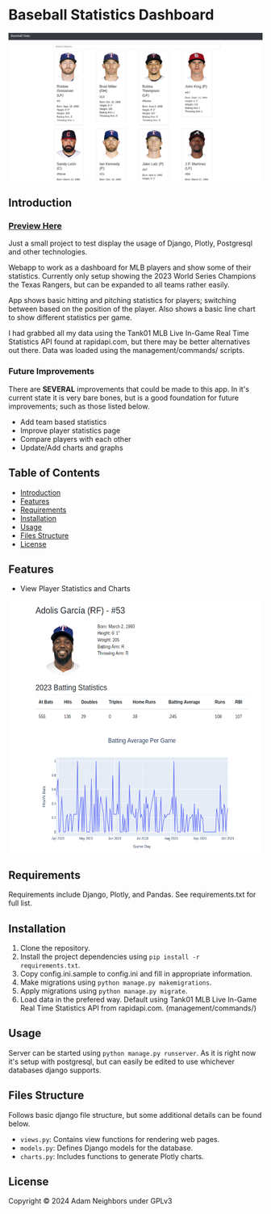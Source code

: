 # Baseball Statistics Dashboard

<p alighn="center">
    <img  src="preview.png" alt="drawing" width="750"/>
</p>

## Introduction

### <a target="_blank" href="https://baseball.adamneighbors.com">Preview Here</a>

Just a small project to test display the usage of Django, Plotly, Postgresql and other technologies.

Webapp to work as a dashboard for MLB players and show some of their statistics. Currently only setup showing the 2023 World Series Champions the Texas Rangers, but can be expanded to all teams rather easily.

App shows basic hitting and pitching statistics for players; switching between based on the position of the player. Also shows a basic line chart to show different statistics per game.

I had grabbed all my data using the Tank01 MLB Live In-Game Real Time Statistics API found at rapidapi.com, but there may be better alternatives out there. Data was loaded using the management/commands/ scripts.

### Future Improvements
There are **SEVERAL** improvements that could be made to this app. In it's current state it is very bare bones, but is a good foundation for future improvements; such as those listed below.

- Add team based statistics
- Improve player statistics page
- Compare players with each other
- Update/Add charts and graphs

## Table of Contents

- [Introduction](#introduction)
- [Features](#features)
- [Requirements](#requirements)
- [Installation](#installation)
- [Usage](#usage)
- [Files Structure](#files-structure)
- [License](#license)

## Features

- View Player Statistics and Charts

<p alighn="center">
    <img  src="player_preview.png" alt="drawing" height="500"/>
</p>

## Requirements

Requirements include Django, Plotly, and Pandas. See requirements.txt for full list.

## Installation

1. Clone the repository.
2. Install the project dependencies using `pip install -r requirements.txt`.
3. Copy config.ini.sample to config.ini and fill in appropriate information.
4. Make migrations using `python manage.py makemigrations`.
5. Apply migrations using `python manage.py migrate`.
6. Load data in the prefered way. Default using Tank01 MLB Live In-Game Real Time Statistics API from rapidapi.com. (management/commands/)

## Usage

Server can be started using `python manage.py runserver`. As it is right now it's setup with postgresql, but can easily be edited to use whichever databases django supports.

## Files Structure

Follows basic django file structure, but some additional details can be found below.

- `views.py`: Contains view functions for rendering web pages.
- `models.py`: Defines Django models for the database.
- `charts.py`: Includes functions to generate Plotly charts.

## License

Copyright © 2024 Adam Neighbors under GPLv3
